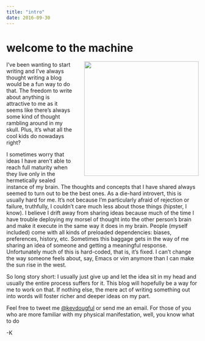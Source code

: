```yaml
---
title: "intro"
date: 2016-09-30
---
```


# welcome to the machine

<img style="margin: 0em 0em 1em 2em" align="right" padding="20" width="300" src="/me.png" width="300" height="300" />
I’ve been wanting to start writing and I’ve always thought writing a blog would be a fun way to do that. The freedom to write about anything is attractive to me as it seems like there’s always some kind of thought rambling around in my skull. Plus, it’s what all the cool kids do nowadays right?

I sometimes worry that ideas I have aren’t able to reach full maturity when they live only in the hermetically sealed instance of my brain. The thoughts and concepts that I have shared always seemed to turn out to be the best ones. As a die-hard introvert, this is usually hard for me. It’s not because I’m particularly afraid of rejection or failure, truthfully, I couldn’t care much less about those things (hipster, I know). I believe I drift away from sharing ideas because much of the time I have trouble deploying my morsel of thought into the other person’s brain and make it execute in the same way it does in my brain. People (myself included) come with all kinds of preloaded dependencies: biases, preferences, history, etc. Sometimes this baggage gets in the way of me sharing an idea of someone and getting a meaningful response. Unfortunately much of this is hard-coded, that is, it’s fixed. I can’t change the way someone feels about, say, Emacs or vim anymore than I can make the sun rise in the west.

So long story short: I usually just give up and let the idea sit in my head and usually the entire process suffers for it. This blog will hopefully be a way for me to work on that. If nothing else, the mere act of writing something out into words will foster richer and deeper ideas on my part.

Feel free to tweet me [@kevdougful](https://twitter.com/kevdougful) or send me an email. For those of you who are more familiar with my physical manifestation, well, you know what to do

-K
